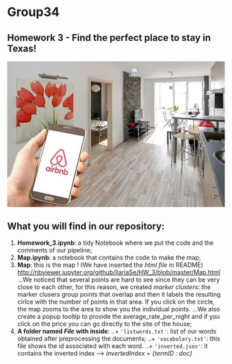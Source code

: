 # Group34
## Homework 3 - Find the perfect place to stay in Texas!
![alt text](https://github.com/IlariaSe/HW_3/blob/master/airbnb.jpg)
## What you will find in our repository:
1. **Homework_3.ipynb**: a tidy Notebook where we put the code and the comments of our pipeline;
2. **Map.ipynb**: a notebook that contains the code to make the map;
3. **Map**: this is the map ! (We have inserted the *html file* in README) http://nbviewer.jupyter.org/github/IlariaSe/HW_3/blob/master/Map.html
...We noticed that several points are hard to see since they can be very close to each other, for this reason, we created *marker clusters*: the marker clusers group points that overlap and then it labels the resulting cirlce with the number of points in that area. If you click on the circle, the map zooms to the area to show you the individual points.
...We also create a popup tooltip to provide the average_rate_per_night and if you click on the price you can go directly to the site of the house;
4. **A folder named *File* with inside**: 
..+ `'listwords.txt'`: list of our words obtained after preprocessing the documents;
..+ `'vocabulary.txt'`: this file shows the id associated with each word.
..+ `'inverted.json'`: it contains the inverted index --> *invertedIndex = {termID : doc}*
